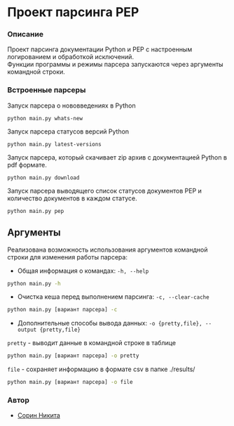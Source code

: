 # Проект парсинга PEP

### Описание
Проект парсинга документации Python и PEP с настроенным логированием и обработкой исключений.  
Функции программы и режимы парсера запускаются через аргументы командной строки.


### Встроенные парсеры
Запуск парсера о нововведениях в Python
```
python main.py whats-new
```
Запуск парсера статусов версий Python
```
python main.py latest-versions
```
Запуск парсера, который скачивает zip архив с документацией Python в pdf формате.
```
python main.py download
```
Запуск парсера выводящего список статусов документов PEP и количество документов в каждом статусе.
```
python main.py pep
```

## Аргументы

Реализована возможность использования аргументов командной строки для изменения работы парсера:
- Общая информация о командах: `-h, --help` 
```bash
python main.py -h
```

- Очистка кеша перед выполнением парсинга: `-c, --clear-cache` 
```bash
python main.py [вариант парсера] -c
```

- Дополнительные способы вывода данных: `-o {pretty,file}, --output {pretty,file}`

`pretty` - выводит данные в командной строке в таблице
```bash
python main.py [вариант парсера] -o pretty
```
`file` - сохраняет информацию в формате csv в папке ./results/
```bash
python main.py [вариант парсера] -o file
```

### Автор
- [Сорин Никита](https://github.com/nikita141150)